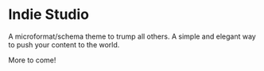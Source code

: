 # Indie Studio
A microformat/schema theme to trump all others. A simple and elegant way to push your content to the world.

More to come!

